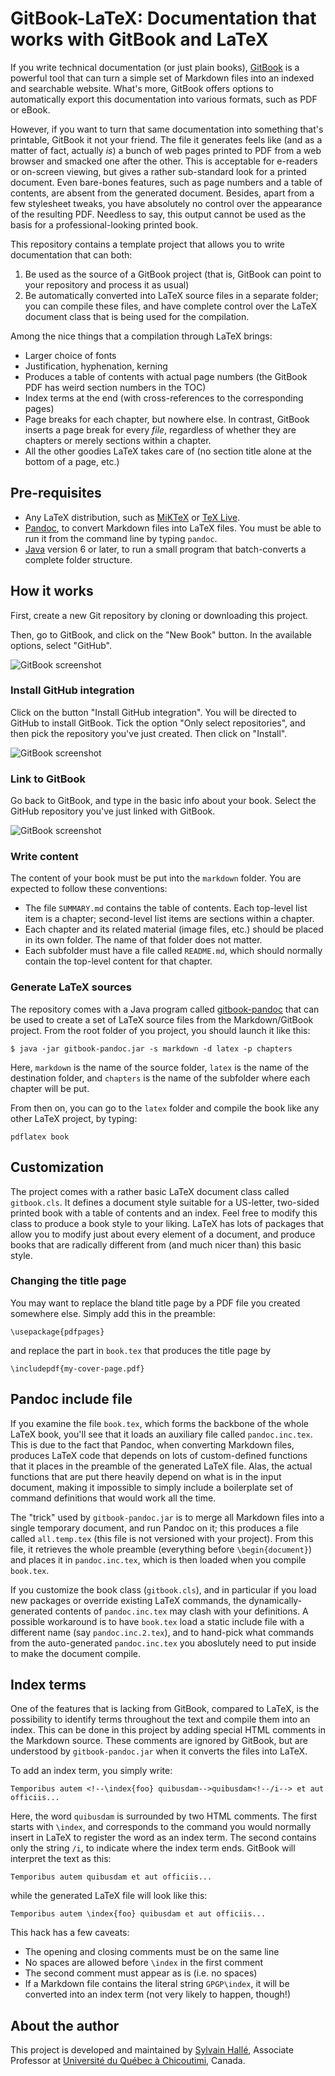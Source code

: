 GitBook-LaTeX: Documentation that works with GitBook and LaTeX
==============================================================

If you write technical documentation (or just plain books), [GitBook](https://gitbook.com) is a powerful tool that can turn a simple set of Markdown files into an indexed and searchable website. What's more, GitBook offers options to automatically export this documentation into various formats, such as PDF or eBook.

However, if you want to turn that same documentation into something that's printable, GitBook it not your friend. The file it generates feels like (and as a matter of fact, actually *is*) a bunch of web pages printed to PDF from a web browser and smacked one after the other. This is acceptable for e-readers or on-screen viewing, but gives a rather sub-standard look for a printed document. Even bare-bones features, such as page numbers and a table of contents, are absent from the generated document. Besides, apart from a few stylesheet tweaks, you have absolutely no control over the appearance of the resulting PDF. Needless to say, this output cannot be used as the basis for a professional-looking printed book.

This repository contains a template project that allows you to write documentation that can both:

1. Be used as the source of a GitBook project (that is, GitBook can point to your repository and process it as usual)
2. Be automatically converted into LaTeX source files in a separate folder; you can compile these files, and have complete control over the LaTeX document class that is being used for the compilation.

Among the nice things that a compilation through LaTeX brings:

- Larger choice of fonts
- Justification, hyphenation, kerning
- Produces a table of contents with actual page numbers (the GitBook PDF has weird section numbers in the TOC)
- Index terms at the end (with cross-references to the corresponding pages)
- Page breaks for each chapter, but nowhere else. In contrast, GitBook inserts a page break for every *file*, regardless of whether they are chapters or merely sections within a chapter.
- All the other goodies LaTeX takes care of (no section title alone at the bottom of a page, etc.)

Pre-requisites
--------------

- Any LaTeX distribution, such as [MiKTeX](http://miktex.org) or [TeX Live](http://tug.org/texlive/).
- [Pandoc](http://pandoc.org/), to convert Markdown files into LaTeX files. You must be able to run it from the command line by typing `pandoc`.
- [Java](http://java.sun.com) version 6 or later, to run a small program that batch-converts a complete folder structure.

How it works
------------

First, create a new Git repository by cloning or downloading this project.

Then, go to GitBook, and click on the "New Book" button. In the available options, select "GitHub".

![GitBook screenshot](gitbook-create-github.png?raw=true)

### Install GitHub integration

Click on the button  "Install GitHub integration". You will be directed to GitHub to install GitBook. Tick the option "Only select repositories", and then pick the repository you've just created. Then click on "Install".

![GitBook screenshot](github-integration.png?raw=true)

### Link to GitBook

Go back to GitBook, and type in the basic info about your book. Select the GitHub repository you've just linked with GitBook.

![GitBook screenshot](gitbook-create.png?raw=true)

### Write content

The content of your book must be put into the `markdown` folder. You are expected to follow these conventions:

- The file `SUMMARY.md` contains the table of contents. Each top-level list item is a chapter; second-level list items are sections within a chapter.
- Each chapter and its related material (image files, etc.) should be placed in its own folder. The name of that folder does not matter.
- Each subfolder must have a file called `README.md`, which should normally contain the top-level content for that chapter.

### Generate LaTeX sources

The repository comes with a Java program called [gitbook-pandoc](https://github.com/sylvainhalle/gitbook-pandoc) that can be used to create a set of LaTeX source files from the Markdown/GitBook project. From the root folder of you project, you should launch it like this:

```
$ java -jar gitbook-pandoc.jar -s markdown -d latex -p chapters
```

Here, `markdown` is the name of the source folder, `latex` is the name of the destination folder, and `chapters` is the name of the subfolder where each chapter will be put.

From then on, you can go to the `latex` folder and compile the book like any other LaTeX project, by typing:

```
pdflatex book
```

Customization
-------------

The project comes with a rather basic LaTeX document class called `gitbook.cls`. It defines a document style suitable for a US-letter, two-sided printed book with a table of contents and an index. Feel free to modify this class to produce a book style to your liking. LaTeX has lots of packages that allow you to modify just about every element of a document, and produce books that are radically different from (and much nicer than) this basic style.

### Changing the title page

You may want to replace the bland title page by a PDF file you created somewhere else. Simply add this in the preamble:

```
\usepackage{pdfpages}
```

and replace the part in `book.tex` that produces the title page by

```
\includepdf{my-cover-page.pdf}
```

Pandoc include file
-------------------

If you examine the file `book.tex`, which forms the backbone of the whole LaTeX book, you'll see that it loads an auxiliary file called `pandoc.inc.tex`. This is due to the fact that Pandoc, when converting Markdown files, produces LaTeX code that depends on lots of custom-defined functions that it places in the preamble of the generated LaTeX file. Alas, the actual functions that are put there heavily depend on what is in the input document, making it impossible to simply include a boilerplate set of command definitions that would work all the time.

The "trick" used by `gitbook-pandoc.jar` is to merge all Markdown files into a single temporary document, and run Pandoc on it; this produces a file called `all.temp.tex` (this file is not versioned with your project). From this file, it retrieves the whole preamble (everything before `\begin{document}`) and places it in `pandoc.inc.tex`, which is then loaded when you compile `book.tex`.

If you customize the book class (`gitbook.cls`), and in particular if you load new packages or override existing LaTeX commands, the dynamically-generated contents of `pandoc.inc.tex` may clash with your definitions. A possible workaround is to have `book.tex` load a static include file with a different name (say `pandoc.inc.2.tex`), and to hand-pick what commands from the auto-generated `pandoc.inc.tex` you aboslutely need to put inside to make the document compile.

Index terms
-----------

One of the features that is lacking from GitBook, compared to LaTeX, is the possibility to identify terms throughout the text and compile them into an index. This can be done in this project by adding special HTML comments in the Markdown source. These comments are ignored by GitBook, but are understood by `gitbook-pandoc.jar` when it converts the files into LaTeX.

To add an index term, you simply write:

```
Temporibus autem <!--\index{foo} quibusdam-->quibusdam<!--/i--> et aut officiis...
```

Here, the word `quibusdam` is surrounded by two HTML comments. The first starts with `\index`, and corresponds to the command you would normally insert in LaTeX to register the word as an index term. The second contains only the string `/i`, to indicate where the index term ends. GitBook will interpret the text as this:

```
Temporibus autem quibusdam et aut officiis...
```

while the generated LaTeX file will look like this:

```
Temporibus autem \index{foo} quibusdam et aut officiis...
```

This hack has a few caveats:

- The opening and closing comments must be on the same line
- No spaces are allowed before `\index` in the first comment
- The second comment must appear as is (i.e. no spaces)
- If a Markdown file contains the literal string `GPGP\index`, it will be converted into an index term (not very likely to happen, though!)

About the author
----------------

This project is developed and maintained by [Sylvain Hallé](http://leduotang.ca/sylvain), Associate Professor at [Université du Québec à Chicoutimi](http://www.uqac.ca), Canada.

<!-- :wrap=soft:maxLineLen=80: -->